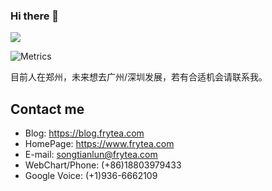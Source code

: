### Hi there 👋

![](https://komarev.com/ghpvc/?username=songtianlun&color=brightgreen)

![Metrics](https://metrics.lecoq.io/songtianlun?template=classic&gists=1&followup=1&followup.sections=repositories&config.timezone=Asia%2FShanghai)

目前人在郑州，未来想去广州/深圳发展，若有合适机会请联系我。

## Contact me

 - Blog: <https://blog.frytea.com>
 - HomePage: <https://www.frytea.com>
 - E-mail: <songtianlun@frytea.com>
 - WebChart/Phone: (+86)18803979433
 - Google Voice: (+1)936-6662109

<!--
**songtianlun/songtianlun** is a ✨ _special_ ✨ repository because its `README.md` (this file) appears on your GitHub profile.

Here are some ideas to get you started:

- 🔭 I’m currently working on ...
- 🌱 I’m currently learning ...
- 👯 I’m looking to collaborate on ...
- 🤔 I’m looking for help with ...
- 💬 Ask me about ...
- 📫 How to reach me: ...
- 😄 Pronouns: ...
- ⚡ Fun fact: ...
-->

